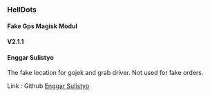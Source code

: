 ### HellDots
#### Fake Gps Magisk Modul
#### V2.1.1
#### Enggar Sulistyo

The fake location for gojek and grab driver.
Not used for fake orders.

Link : Github [Enggar Sulistyo](https://github.com/enggarsulistyo/HellDots)
